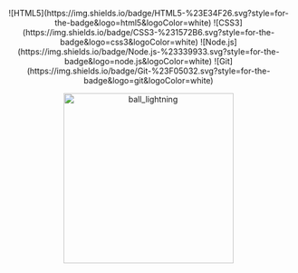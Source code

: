 <p align="center">
![HTML5](https://img.shields.io/badge/HTML5-%23E34F26.svg?style=for-the-badge&logo=html5&logoColor=white)
![CSS3](https://img.shields.io/badge/CSS3-%231572B6.svg?style=for-the-badge&logo=css3&logoColor=white)
![Node.js](https://img.shields.io/badge/Node.js-%23339933.svg?style=for-the-badge&logo=node.js&logoColor=white)
![Git](https://img.shields.io/badge/Git-%23F05032.svg?style=for-the-badge&logo=git&logoColor=white)
</p>


<p align="center">
  <img src="https://github.com/user-attachments/assets/3a24e05b-b6cf-4188-986d-7899cf553ee9" width="300" alt="ball_lightning">
</p>
